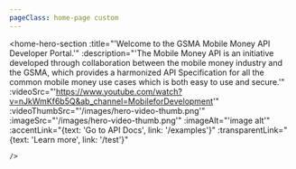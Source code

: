```yaml
---
pageClass: home-page custom
---
```


  <home-hero-section 
    :title="'Welcome to the GSMA Mobile Money API Developer Portal.'"
    :description="'The Mobile Money API is an initiative developed through collaboration between the mobile money industry and the GSMA, which provides a harmonized API Specification for all the common mobile money use cases which is both easy to use and secure.'"
    :videoSrc="'https://www.youtube.com/watch?v=nJkWmKf6b5Q&ab_channel=MobileforDevelopment'"
    :videoThumbSrc="'/images/hero-video-thumb.png'"
    :imageSrc="'/images/hero-video-thumb.png'"
    :imageAlt="'image alt'" 
    :accentLink="{text: 'Go to API Docs', link: '/examples'}"
    :transparentLink="{text: 'Learn more', link: '/test'}"
    
    />

  <what-you-get/>

  <benefits-list/>

  <mm-metrics/>

  <industries/>
  
  <use-case
  :sectionTitle="'Explore use cases'"
  :sectionDescription="'Bibendum integer quam sem purus donec. Morbi volutpat euismod cras convallis quam.'"
  />

  <specific-grid-section
  :cards="[
    {
      image: '/images/succeed-use-case.jpg',
      title: 'Compliance platform',
      description: 'Dictumst habitasse ultrices elementum, consequat ultrices purus volutpat. Posuere amet amet, cum justo bibendum morbi. Auctor interdum morbi non platea justo, et neque.',
      btnText: 'Learn more',
      link: '#',
    },
    {
      image: '/images/succeed-use-case.jpg',
      title: 'Collaboration platform',
      description: 'Dictumst habitasse ultrices elementum, consequat ultrices purus volutpat. Posuere amet amet, cum justo bibendum morbi. Auctor interdum morbi non platea justo, et neque.',
      btnText: 'Learn more',
      link: '#',
    },
  ]"
/>

  <get-started
  :sectionTitle="'Get Started with Development'"
  :sectionDescription="'We offers a powerful and easy to use tools to take full advantage of the Mobile Money API Specification.'"
  :borderedLink="{text: 'Learn more', link: '/test'}"
  :accentLink="{text: 'Start developing', link: '/examples'}"
  />

  <testimonials-slider
  :slides="[
        {
          image: '/images/slide-item-1.jpg',
          description: 'Quisque bibendum elit purus ultricies. Nam imperdiet praesent cursus congue euismod volutpat.\n' +
          'Scelerisque hendrerit sagittis, sit aliquet id sodales dictum pellentesque quis. Lobortis ultrices\n' +
          'ultrices integer urna, pharetra.',
          author: 'John Smith',
          position: 'Developer at Porto',
        },
        {
          image: 'https://via.placeholder.com/400x400/F8F8F9/DE002B?text=placeholder-1',
          description: 'Text for test 1',
          author: 'Test 1',
          position: 'Test 1',
        },
        {
          image: 'https://via.placeholder.com/400x400/F8F8F9/DE002B?text=placeholder-2',
          description: 'Text for test 2',
          author: 'Test 2',
          position: 'Test 2',
        },
        {
          image: 'https://via.placeholder.com/400x400/F8F8F9/DE002B?text=placeholder-3',
          description: 'Text for test 3',
          author: 'Test 3',
          position: 'Test 3',
        },
        {
          image: 'https://via.placeholder.com/400x400/F8F8F9/DE002B?text=placeholder-4',
          description: 'Text for test 4',
          author: 'Test 4',
          position: 'Test 4',
        },
    ]"
  />
